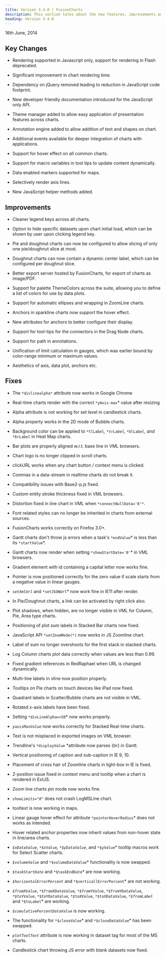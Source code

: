 ```yaml
---
title: Version 3.4.0 | FusionCharts
description: This section talks about the new features, improvements and fixes for v3.4.0.
heading: Version 3.4.0
---
```


<p class="release-date"> 16th June, 2014 </p>

## Key Changes
* Rendering supported in Javascript only, support for rendering in Flash deprecated.

* Significant improvement in chart rendering time.

* Dependency on jQuery removed leading to reduction in JavaScript code footprint.

* New developer friendly documentation introduced for the JavaScript only API.

* Theme manager added to allow easy application of presentation features across charts.

* Annotation engine added to allow addition of text and shapes on chart.

* Additional events available for deeper integration of charts with applications.

* Support for hover effect on all common charts.

* Support for macro variables in tool tips to update content dynamically.

* Data enabled markers supported for maps.

* Selectively render axis lines.

* New JavaScript helper methods added.

## Improvements

* Cleaner legend keys across all charts.

* Option to hide specific datasets upon chart initial load, which can be shown by user upon clicking legend key.

* Pie and doughnut charts can now be configured to allow slicing of only one pie/doughnut slice at most.

* Doughnut charts can now contain a dynamic center label, which can be configured per doughnut slice.

* Better export server hosted by FusionCharts, for export of charts as image/PDF.

* Support for palette ThemeColors across the suite, allowing you to define a list of colors for use by data plots.

* Support for automatic ellipses and wrapping in ZoomLine charts.

* Anchors in sparkline charts now support the hover effect.

* New attributes for anchors to better configure their display.

* Support for tool-tips for the connectors in the Drag Node charts.

* Support for path in annotations.

* Unification of limit calculation in gauges, which was earlier bound by color-range minimum or maximum values.

* Aesthetics of axis, data plot, anchors etc.

## Fixes

* The `*divlinealpha*` attribute now works in Google Chrome

* Real-time charts render with the correct `*yAxis-max`* value after resizing

* Alpha attribute is not working for set level in candlestick charts.

* Alpha property works in the 2D mode of Bubble charts.

* Background color can be applied to `*tlLabel`*, `*trLabel`*, `*blLabel`*, and `*brLabel`* in Heat Map charts.

* Bar plots are properly aligned w.r.t. base line in VML browsers.

* Chart logo is no longer clipped in scroll charts.

* clickURL works when any chart button / context menu is clicked.

* Commas in a data-stream in realtime charts do not break it.

* Compatibility issues with Base2-p.js fixed.

* Custom entity stroke thickness fixed in VML browsers.

* Distortion fixed in line chart in VML when `*connectNullData='0'*`.

* Font related styles can no longer be inherited in charts from external sources.

* FusionCharts works correctly on Firefox 3.0+.

* Gantt charts don't throw js errors when a task's `*endValue`* is less than its `*startValue`*.

* Gantt charts now render when setting `*showStartDate='0'`* in VML browsers.

* Gradient element with id containing a capital letter now works fine.

* Pointer is now positioned correctly for the zero value if scale starts from a negative value in linear gauges.

* *`setXmlUrl`* and `*setJSONUrl`* now work fine in IE11 after render.

* In Pie/Doughnut charts, a link can be activated by right click also.

* Plot shadows, when hidden, are no longer visible in VML for Column, Pie, Area type charts.

* Positioning of plot sum labels in Stacked Bar charts now fixed.

* JavaScript API `*setZoomMode(*)` now works in JS Zoomline chart.

* Label of sum no longer overshoots for the first stack in stacked charts.

* Log Column charts plot data correctly when values are less than 0.99.

* Fixed gradient references in RedRaphael when URL is changed dynamically.

* Multi-line labels in vline now position properly.

* Tooltips on Pie charts on touch devices like iPad now fixed.

* Quadrant labels in Scatter/Bubble charts are not visible in VML.

* Rotated x-axis labels have been fixed.

* Setting `*divLineAlpha=>50`* now works properly.

* *`yaxisMaxValue`* now works correctly for Stacked Real-time charts.

* Text is not misplaced in exported images on VML browser.

* Trendline's `*displayValue` *attribute now parses {br} in Gantt.

* Vertical positioning of caption and sub-caption in IE 9, 10.

* Placement of cross hair of Zoomline charts in light-box in IE is fixed.

* Z-position issue fixed in context menu and tooltip when a chart is rendered in ExtJS.

* Zoom line charts pin mode now works fine.

* *`showLimits="0"`* does not crash LogMSLine chart.

* tooltext is now working in maps.

* Linear gauge hover effect for attribute `*pointerHoverRadius`* does not works as intended.

* Hover related anchor properties now inherit values from non-hover state in line/area charts.

* *`$xDataValue`*, `*$xValue`*, `*$yDataValue`*, and `*$yValue`* tooltip macros work for Select Scatter charts.

* *`$volumeValue`* and `*$volumeDataValue`* functionality is now swapped.

* *`$taskStartDate`* and `*$taskEndDate`* are now working.

* *`$horizontalErrorPercent`* and `*$verticallErrorPercent`* are not working.

* *`$fromXValue`*, `*$fromXDataValue`*, `*$fromYValue`*, `*$fromYDataValue`*, `*$toYValue`*, `*$toYDataValue`*, `*$toXValue`*, `*$toXDataValue`*, `*$fromLabel`* and `*$toLabel`* are working.

* *`$cumulativePercentDataValue`* is now working.

* The functionality for `*$closeValue`* and `*$closeDataValue`* has been swapped.

* *`plotToolText`* attribute is now working in dataset tag for most of the MS charts.

* Candlestick chart throwing JS error with blank datasets now fixed.